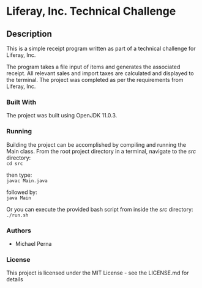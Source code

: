 # Liferay, Inc. Technical Challenge

## Description
This is a simple receipt program written as part of a technical challenge for Liferay, Inc.

The program takes a file input of items and generates the associated receipt.  All relevant sales and import taxes are calculated and displayed to the terminal.
The project was completed as per the requirements from Liferay, Inc.

### Built With

The project was built using OpenJDK 11.0.3.

### Running

Building the project can be accomplished by compiling and running the Main class.  From the root project directory in a terminal, navigate to the *src* directory:  
```cd src```  

then type:  
```javac Main.java```  

followed by:  
```java Main```  
  
Or you can execute the provided bash script from inside the *src* directory:  
```./run.sh```  

### Authors

* Michael Perna

### License

This project is licensed under the MIT License - see the LICENSE.md for details
